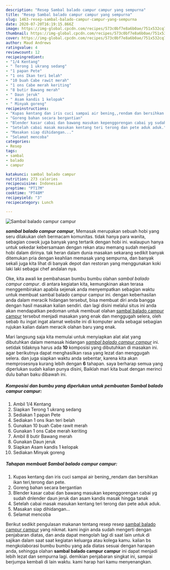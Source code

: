 ```yaml
---
description: "Resep Sambal balado campur campur yang sempurna"
title: "Resep Sambal balado campur campur yang sempurna"
slug: 1463-resep-sambal-balado-campur-campur-yang-sempurna
date: 2020-07-20T16:19:15.866Z
image: https://img-global.cpcdn.com/recipes/573c0bf7e8a6b0ae/751x532cq70/sambal-balado-campur-campur-foto-resep-utama.jpg
thumbnail: https://img-global.cpcdn.com/recipes/573c0bf7e8a6b0ae/751x532cq70/sambal-balado-campur-campur-foto-resep-utama.jpg
cover: https://img-global.cpcdn.com/recipes/573c0bf7e8a6b0ae/751x532cq70/sambal-balado-campur-campur-foto-resep-utama.jpg
author: Maud Andrews
ratingvalue: 4
reviewcount: 12
recipeingredient:
- "1/4 Kentang"
- " Terong 1 ukrang sedang"
- "1 papan Pete"
- "1 ons Ikan teri belah"
- "10 buah Cabe rawit merah"
- "1 ons Cabe merah keriting"
- "8 butir Bawang merah"
- " Daun jeruk"
- " Asam kandis 1 kelopak"
- " Minyak goreng"
recipeinstructions:
- "Kupas kentang dan iris cuci sampai air bening,,rendam dan bersihkan ikan teri,terong dan pete."
- "Goreng bahan secara bergantian"
- "Blender kasar cabai dan bawang masukan kepenggorengan cabai yg sudah dnlender daun jeruk dan asam kandis masak hingga tanak"
- "Setelah cabai masak masukan kentang teri terong dan pete aduk aduk."
- "Masakan siap dihidangan..."
- "Selamat mencoba"
categories:
- Resep
tags:
- sambal
- balado
- campur

katakunci: sambal balado campur 
nutrition: 273 calories
recipecuisine: Indonesian
preptime: "PT17M"
cooktime: "PT48M"
recipeyield: "3"
recipecategory: Lunch

---
```



![Sambal balado campur campur](https://img-global.cpcdn.com/recipes/573c0bf7e8a6b0ae/751x532cq70/sambal-balado-campur-campur-foto-resep-utama.jpg)

<b><i>sambal balado campur campur</i></b>, Memasak merupakan sebuah hobi yang seru dilakukan oleh bermacam komunitas. tidak hanya para wanita, sebagian cowok juga banyak yang tertarik dengan hobi ini. walaupun hanya untuk sekedar kebersamaan dengan rekan atau memang sudah menjadi hobi dalam dirinya. tak heran dalam dunia masakan sekarang sedikit banyak ditemukan pria dengan keahlian memasak yang sempurna, dan banyak sekali juga kita lihat di banyak depot dan restoran yang menggunakan koki laki laki sebagai chef andalan nya.



Oke, kita awali ke pembahasan bumbu bumbu olahan <i>sambal balado campur campur</i>. di antara kegiatan kita, kemungkinan akan terasa menggembirakan apabila sejenak anda menyempatkan sebagian waktu untuk membuat sambal balado campur campur ini. dengan keberhasilan anda dalam meracik hidangan tersebut, bisa membuat diri anda bangga dengan hasil masakan kalian sendiri. dan lagi disini melalui situs ini anda akan mendapatkan pedoman untuk membuat olahan <u>sambal balado campur campur</u> tersebut menjadi masakan yang enak dan menggugah selera, oleh sebab itu ingat ingat alamat website ini di komputer anda sebagai sebagian rujukan kalian dalam meracik olahan baru yang enak.


Mari langsung saja kita memulai untuk menyiapkan alat alat yang dibutuhkan dalam memasak hidangan <u><i>sambal balado campur campur</i></u> ini. setidak tidaknya harus ada <b>10</b> komposisi yang dibutuhkan di masakan ini. agar berikutnya dapat menghasilkan rasa yang lezat dan menggugah selera. dan juga siapkan waktu anda sebentar, karena kita akan memprosesnya kurang lebih dengan <b>6</b> tahapan. saya berharap semua yang diperlukan sudah kalian punya disini, Baiklah mari kita buat dengan merinci dulu bahan baku dibawah ini.

<!--inarticleads1-->

##### Komposisi dan bumbu yang diperlukan untuk pembuatan Sambal balado campur campur:

1. Ambil 1/4 Kentang
1. Siapkan  Terong 1 ukrang sedang
1. Sediakan 1 papan Pete
1. Sediakan 1 ons Ikan teri belah
1. Gunakan 10 buah Cabe rawit merah
1. Gunakan 1 ons Cabe merah keriting
1. Ambil 8 butir Bawang merah
1. Gunakan  Daun jeruk
1. Siapkan  Asam kandis 1 kelopak
1. Sediakan  Minyak goreng




<!--inarticleads2-->

##### Tahapan membuat Sambal balado campur campur:

1. Kupas kentang dan iris cuci sampai air bening,,rendam dan bersihkan ikan teri,terong dan pete.
1. Goreng bahan secara bergantian
1. Blender kasar cabai dan bawang masukan kepenggorengan cabai yg sudah dnlender daun jeruk dan asam kandis masak hingga tanak
1. Setelah cabai masak masukan kentang teri terong dan pete aduk aduk.
1. Masakan siap dihidangan...
1. Selamat mencoba




Berikut sedikit pengulasan makanan tentang resep resep <u>sambal balado campur campur</u> yang nikmat. kami ingin anda sudah mengerti dengan penjabaran diatas, dan anda dapat mengolah lagi di saat lain untuk di sajikan dalam saat saat kegiatan keluarga atau kolega kamu. kalian bs mengkolaborasi bumbu bumbu yang ada diatas sesuai dengan harapan anda, sehingga olahan <b>sambal balado campur campur</b> ini dapat menjadi lebih lezat dan sempurna lagi. demikian penjabaran singkat ini, sampai berjumpa kembali di lain waktu. kami harap hari kamu menyenangkan.
